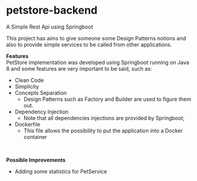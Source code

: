 # petstore-backend
A Simple Rest Api using Springboot

This project has aims to give someone some Design Patterns notions and also to provide simple 
services to be called from other applications.

**Features**
<br/>
PetStore implementation was developed using Springboot running on Java 8 and some features are very important to be said, such as:
<br/>
- Clean Code
- Simplicity
- Concepts Separation
  - Design Patterns such as Factory and Builder are used to figure them out.
- Dependency Injection
  - Note that all dependencies injections are provided by Springboot;
- Dockerfile
  - This file allows the possibility to put the application into a Docker container
<br/>

**Possible Improvements**
- Adding some statistics for PetService
